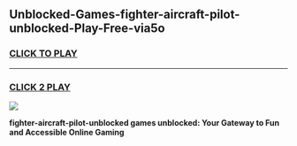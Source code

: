 
## Unblocked-Games-fighter-aircraft-pilot-unblocked-Play-Free-via5o
<h3>
<a href="https://premium76.site?title=fighter-aircraft-pilot-unblocked&ref=18A1">CLICK TO PLAY</a></h3>
<hr>

<h3>
<a href="https://premium76.site?title=fighter-aircraft-pilot-unblocked&ref=18A1">CLICK 2 PLAY</a>
  
</h3>

<a href="https://premium76.site?title=fighter-aircraft-pilot-unblocked&ref=18A1"><img src="https://clearcache.store/games.png"></a>


**fighter-aircraft-pilot-unblocked games unblocked: Your Gateway to Fun and Accessible Online Gaming**
